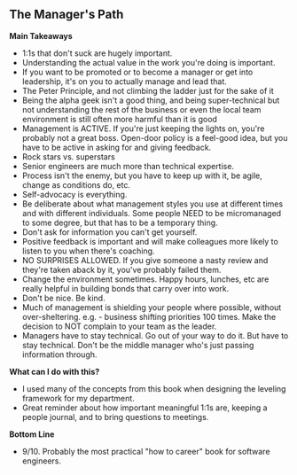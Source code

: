## The Manager's Path

**Main Takeaways**
- 1:1s that don't suck are hugely important. 
- Understanding the actual value in the work you're doing is important.
- If you want to be promoted or to become a manager or get into leadership, it's on you to actually manage and lead that.
- The Peter Principle, and not climbing the ladder just for the sake of it
- Being the alpha geek isn't a good thing, and being super-technical but not understanding the rest of the business or even the local team environment is still often more harmful than it is good
- Management is ACTIVE. If you're just keeping the lights on, you're probably not a great boss. Open-door policy is a feel-good idea, but you have to be active in asking for and giving feedback.
- Rock stars vs. superstars
- Senior engineers are much more than technical expertise.
- Process isn't the enemy, but you have to keep up with it, be agile, change as conditions do, etc.
- Self-advocacy is everything.
- Be deliberate about what management styles you use at different times and with different individuals. Some people NEED to be micromanaged to some degree, but that has to be a temporary thing.
- Don't ask for information you can't get yourself.
- Positive feedback is important and will make colleagues more likely to listen to you when there's coaching.
- NO SURPRISES ALLOWED. If you give someone a nasty review and they're taken aback by it, you've probably failed them.
- Change the environment sometimes. Happy hours, lunches, etc are really helpful in building bonds that carry over into work.
- Don't be nice. Be kind.
- Much of management is shielding your people where possible, without over-sheltering. e.g. - business shifting priorities 100 times. Make the decision to NOT complain to your team as the leader.
- Managers have to stay technical. Go out of your way to do it. But have to stay technical. Don't be the middle manager who's just passing information through.

**What can I do with this?**
- I used many of the concepts from this book when designing the leveling framework for my department.
- Great reminder about how important meaningful 1:1s are, keeping a people journal, and to bring questions to meetings.

**Bottom Line**
- 9/10. Probably the most practical "how to career" book for software engineers.
<!--stackedit_data:
eyJoaXN0b3J5IjpbNzUxNTAyOTQ4LDI1MzA1NzQxMiwtMTQ4NT
c2MTg1Ml19
-->